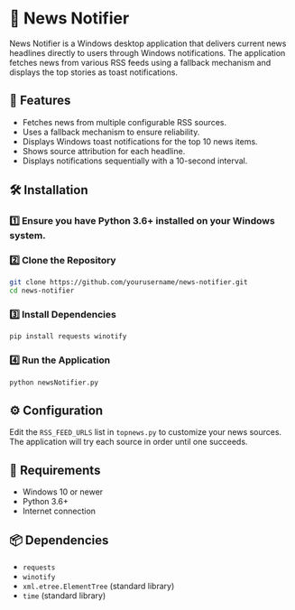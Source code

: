 # 📰 News Notifier

News Notifier is a Windows desktop application that delivers current news headlines directly to users through Windows notifications. The application fetches news from various RSS feeds using a fallback mechanism and displays the top stories as toast notifications.
## 📌 Features
- Fetches news from multiple configurable RSS sources.
- Uses a fallback mechanism to ensure reliability.
- Displays Windows toast notifications for the top 10 news items.
- Shows source attribution for each headline.
- Displays notifications sequentially with a 10-second interval.

## 🛠️ Installation

### 1️⃣ Ensure you have Python 3.6+ installed on your Windows system.

### 2️⃣ Clone the Repository
```sh
git clone https://github.com/yourusername/news-notifier.git
cd news-notifier
```

### 3️⃣ Install Dependencies
```sh
pip install requests winotify
```

### 4️⃣ Run the Application
```sh
python newsNotifier.py
```

## ⚙️ Configuration
Edit the `RSS_FEED_URLS` list in `topnews.py` to customize your news sources. The application will try each source in order until one succeeds.

## 📡 Requirements
- Windows 10 or newer
- Python 3.6+
- Internet connection

## 📦 Dependencies
- `requests`
- `winotify`
- `xml.etree.ElementTree` (standard library)
- `time` (standard library)



